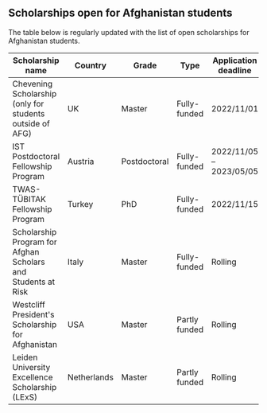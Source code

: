 ## Scholarships open for Afghanistan students

The table below is regularly updated with the list of open scholarships for Afghanistan students. 

| Scholarship name | Country | Grade | Type | Application deadline | Link |  
| -----------------| ------- | ----- | ---- | ---------------------| ---- |  
| Chevening Scholarship (only for students outside of AFG) | UK | Master | Fully-funded | 2022/11/01 | https://www.chevening.org/chevening-in-afghanistan/ |
| IST Postdoctoral Fellowship Program | Austria | Postdoctoral | Fully-funded | 2022/11/05 – 2023/05/05 | https://ist.ac.at/en/education/postdocs/ist-bridge/ |
| TWAS-TÜBITAK Fellowship Program | Turkey | PhD | Fully-funded | 2022/11/15 | https://twas.org/opportunity/twas-tubitak-postgraduate-fellowship-programme |
| Scholarship Program for Afghan Scholars and Students at Risk | Italy | Master | Fully-funded | Rolling | https://gchumanrights.org/research/projects/afghan-scholarship-programme.html |
| Westcliff President's Scholarship for Afghanistan | USA | Master | Partly funded | Rolling | https://www.westcliff.edu/financial-aid/scholarships-and-grants/ |
| Leiden University Excellence Scholarship (LExS) | Netherlands | Master | Partly funded | Rolling | https://www.universiteitleiden.nl/en/scholarships/sea/leiden-university-excellence-scholarship-lexs |



